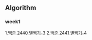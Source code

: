 ## Algorithm   
### week1
1.[백준 2440 별찍기-3](https://www.acmicpc.net/problem/2440)
2.[백준 2441 별찍기-4](https://www.acmicpc.net/problem/2441)